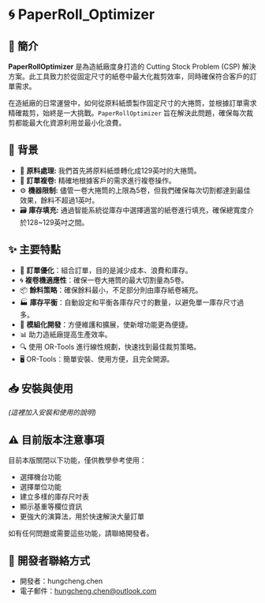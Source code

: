 # 🌀 PaperRoll_Optimizer

## 🌟 簡介

**PaperRollOptimizer** 是為造紙廠度身打造的 Cutting Stock Problem (CSP) 解決方案。此工具致力於從固定尺寸的紙卷中最大化裁剪效率，同時確保符合客戶的訂單需求。

在造紙廠的日常運營中，如何從原料紙漿製作固定尺寸的大捲筒，並根據訂單需求精確裁剪，始終是一大挑戰。`PaperRollOptimizer` 旨在解決此問題，確保每次裁剪都能最大化資源利用並最小化浪費。

## 📘 背景

- 🌲 **原料處理:** 我們首先將原料紙漿轉化成129英吋的大捲筒。
- 📏 **訂單複卷:** 精確地根據客戶的需求進行複卷操作。
- ⚙️ **機器限制:** 儘管一卷大捲筒的上限為5卷，但我們確保每次切割都達到最佳效果，餘料不超過1英吋。
- 🗃️ **庫存填充:** 通過智能系統從庫存中選擇適當的紙卷進行填充，確保總寬度介於128~129英吋之間。

## ✨ 主要特點

- 📏 **訂單優化**：組合訂單，目的是減少成本、浪費和庫存。
- 🌀 **複卷機適應性**：確保一卷大捲筒的最大切割量為5卷。
- 📦 **餘料策略**：確保餘料最小，不足部分則由庫存紙卷補充。
- 🏭 **庫存平衡**：自動設定和平衡各庫存尺寸的數量，以避免單一庫存尺寸過多。
- 🧩 **模組化開發**：方便維護和擴展，使新增功能更為便捷。
- 📊 助力造紙廠提高生產效率。
- 🔍 使用 OR-Tools 進行線性規劃，快速找到最佳裁剪策略。
- 🖥️ OR-Tools：簡單安裝、使用方便，且完全開源。

## 📥 安裝與使用

*(這裡加入安裝和使用的說明)*

## ⚠️ 目前版本注意事項

目前本版關閉以下功能，僅供教學參考使用：
- 選擇機台功能
- 選擇單位功能
- 建立多樣的庫存尺吋表
- 顯示基重等欄位資訊
- 更強大的演算法，用於快速解決大量訂單

如有任何問題或需要這些功能，請聯絡開發者。

## 👤 開發者聯絡方式

- 開發者：hungcheng.chen
- 電子郵件：[hungcheng.chen@outlook.com](mailto:hungcheng.chen@outlook.com)

